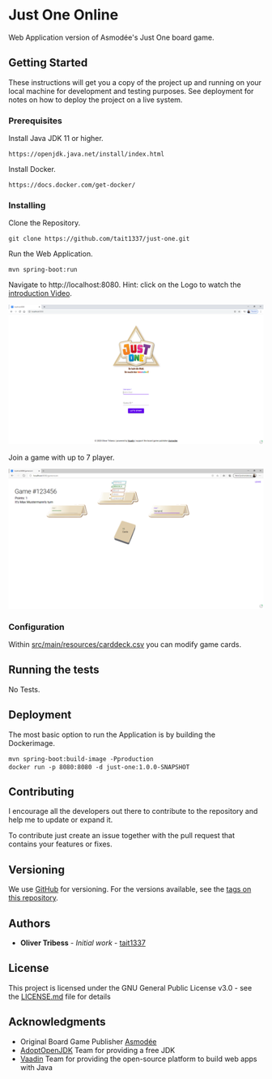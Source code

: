 # Just One Online

Web Application version of Asmodée's Just One board game.

## Getting Started

These instructions will get you a copy of the project up and running on your local machine for development and testing purposes. See deployment for notes on how to deploy the project on a live system.

### Prerequisites

Install Java JDK 11 or higher.

```
https://openjdk.java.net/install/index.html
```

Install Docker.
```
https://docs.docker.com/get-docker/
```

### Installing

Clone the Repository.
```
git clone https://github.com/tait1337/just-one.git
```

Run the Web Application.
```
mvn spring-boot:run
```

Navigate to http://localhost:8080.
Hint: click on the Logo to watch the [introduction Video](https://youtu.be/IzXhC_NQctg).

![Main Page](screenshot_index.png)

Join a game with up to 7 player.

![Gallery Page](screenshot_game.png)

### Configuration

Within [src/main/resources/carddeck.csv](carddeck.csv) you can modify game cards.

## Running the tests

No Tests.

## Deployment

The most basic option to run the Application is by building the Dockerimage.

```
mvn spring-boot:build-image -Pproduction
docker run -p 8080:8080 -d just-one:1.0.0-SNAPSHOT
```

## Contributing

I encourage all the developers out there to contribute to the repository and help me to update or expand it.

To contribute just create an issue together with the pull request that contains your features or fixes.

## Versioning

We use [GitHub](https://github.com/) for versioning. For the versions available, see the [tags on this repository](https://github.com/tait1337/just-one/tags).

## Authors

* **Oliver Tribess** - *Initial work* - [tait1337](https://github.com/tait1337)

## License

This project is licensed under the GNU General Public License v3.0 - see the [LICENSE.md](LICENSE.md) file for details

## Acknowledgments

* Original Board Game Publisher [Asmodée](https://asmodee.com/)
* [AdoptOpenJDK](https://adoptopenjdk.net/) Team for providing a free JDK
* [Vaadin](https://vaadin.com/) Team for providing the open-source platform to build web apps with Java